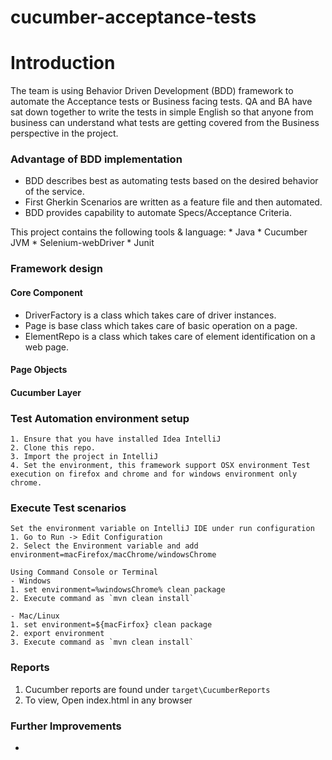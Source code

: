 cucumber-acceptance-tests
=========================

# Introduction
The team is using Behavior Driven Development (BDD) framework to automate the Acceptance tests or Business facing tests. 
QA and BA have sat down together to write the tests in simple English so that anyone from business can understand what tests are getting covered from the Business perspective in the project.

### Advantage of BDD implementation
* BDD describes best as automating tests based on the desired behavior of the service.
* First Gherkin Scenarios are written as a feature file and then automated.
* BDD provides capability to automate Specs/Acceptance Criteria.

This project contains the following tools & language:
    * Java
    * Cucumber JVM
    * Selenium-webDriver
    * Junit

### Framework design
#### Core Component
* DriverFactory is a class which takes care of driver instances.
* Page is base class which takes care of basic operation on a page.
* ElementRepo is a class which takes care of element identification on a web page.

#### Page Objects

#### Cucumber Layer 


###  Test Automation environment setup

    1. Ensure that you have installed Idea IntelliJ
    2. Clone this repo.
    3. Import the project in IntelliJ
    4. Set the environment, this framework support OSX environment Test execution on firefox and chrome and for windows environment only chrome.
    
###  Execute Test scenarios
    
    Set the environment variable on IntelliJ IDE under run configuration
    1. Go to Run -> Edit Configuration 
    2. Select the Environment variable and add environment=macFirefox/macChrome/windowsChrome
    
    Using Command Console or Terminal
    - Windows
    1. set environment=%windowsChrome% clean package
    2. Execute command as `mvn clean install`
    
    - Mac/Linux
    1. set environment=${macFirfox} clean package
    2. export environment
    3. Execute command as `mvn clean install`
    

###  Reports

1. Cucumber reports are found under `target\CucumberReports`
2. To view, Open index.html in any browser

###  Further Improvements
*
    
    
    
    
 


